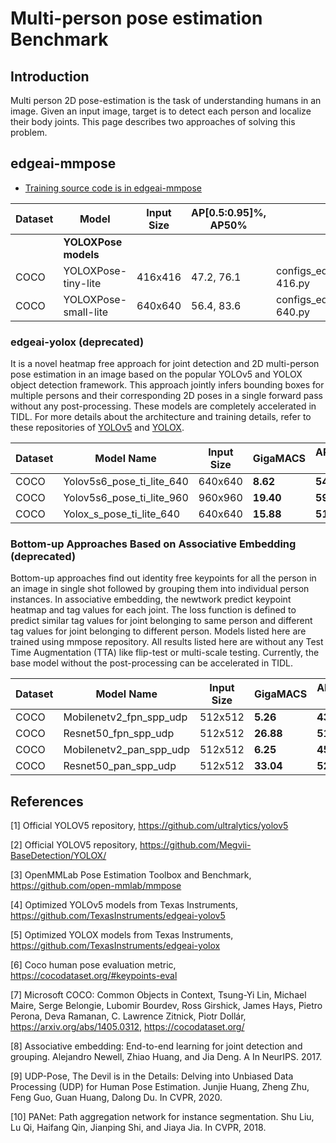# Multi-person pose estimation  Benchmark

## Introduction
Multi person 2D pose-estimation is the task of understanding humans in an image. Given an input image, target is to detect each person and localize their body joints. This page describes two approaches of solving this problem.


## edgeai-mmpose
- [Training source code is in edgeai-mmpose](https://github.com/TexasInstruments/edgeai-tensorlab/edgeai-mmpose)

| Dataset | Model                  | Input Size  | AP[0.5:0.95]%, AP50% | config file | Notes |
|---------|------------------------|-------------|----------------------|-------------|-------|
|         | **YOLOXPose models** 
| COCO    | YOLOXPose-tiny-lite    | 416x416     | 47.2, 76.1     | configs_edgeailite/yoloxpose/yoloxpose_tiny_lite_coco-416.py |       |
| COCO    | YOLOXPose-small-lite   | 640x640     | 56.4, 83.6     | configs_edgeailite/yoloxpose/yoloxpose_s_lite_coco-640.py    |       |


### edgeai-yolox (deprecated)
It is a novel heatmap free approach for joint detection and 2D multi-person pose estimation in an image based on the popular YOLOv5 and YOLOX object detection framework. This approach jointly infers bounding boxes for multiple persons and their corresponding 2D poses in a single forward pass without any post-processing. These models are completely accelerated in TIDL. For more details about the architecture and training details, refer to these repositories of [YOLOv5](https://github.com/TexasInstruments/edgeai-yolov5) and [YOLOX](https://github.com/TexasInstruments/edgeai-yolox).

|Dataset |Model Name                       |Input Size |GigaMACS  |AP[0.5:0.95]%, AP50%|Notes |
|--------|---------------------------------|-----------|----------|--------------------|----- | 
|COCO    |Yolov5s6_pose_ti_lite_640        |640x640    |**8.62**   |**54.9**, 82.2      |      |
|COCO    |Yolov5s6_pose_ti_lite_960        |960x960    |**19.40**  |**59.7**, 85.6      |      |
|COCO    |Yolox_s_pose_ti_lite_640         |640x640    |**15.88**  |**51.2**, 80.7      |      |


### Bottom-up Approaches Based on Associative Embedding (deprecated)
Bottom-up approaches find out identity free keypoints for all the person in an image in single shot followed by grouping them into individual person instances. In associative embedding, the newtwork predict keypoint heatmap and tag values for each joint. The loss function is defined to predict similar tag values for joint belonging to same person and different tag values for joint belonging to different person. Models listed here are trained using mmpose repository. All results listed here are without any Test Time Augmentation (TTA) like flip-test or multi-scale testing. Currently, the base model without the post-processing can be accelerated in TIDL. 

|Dataset |Model Name                       |Input Size |GigaMACS  |AP[0.5:0.95]%, AP50%|Notes |
|--------|---------------------------------|-----------|----------|--------------------|----- | 
|COCO    |Mobilenetv2_fpn_spp_udp          |512x512    |**5.26**  |**43.1**, 72.3     |      |
|COCO    |Resnet50_fpn_spp_udp             |512x512    |**26.88** |**51.3**, 78.0     |      |
|COCO    |Mobilenetv2_pan_spp_udp          |512x512    |**6.25**  |**45.7**, 74.3     |      |
|COCO    |Resnet50_pan_spp_udp             |512x512    |**33.04** |**52.0**, 79.0     |      |

## References
[1] Official YOLOV5 repository, https://github.com/ultralytics/yolov5 

[2] Official YOLOV5 repository, https://github.com/Megvii-BaseDetection/YOLOX/

[3] OpenMMLab Pose Estimation Toolbox and Benchmark, https://github.com/open-mmlab/mmpose

[4] Optimized YOLOv5 models from Texas Instruments, https://github.com/TexasInstruments/edgeai-yolov5

[5] Optimized YOLOX models from Texas Instruments, https://github.com/TexasInstruments/edgeai-yolox

[6] Coco human pose evaluation metric, https://cocodataset.org/#keypoints-eval

[7] Microsoft COCO: Common Objects in Context, Tsung-Yi Lin, Michael Maire, Serge Belongie, Lubomir Bourdev, Ross Girshick, James Hays, Pietro Perona, Deva Ramanan, C. Lawrence Zitnick, Piotr Dollár, https://arxiv.org/abs/1405.0312, https://cocodataset.org/

[8] Associative embedding: End-to-end learning for joint detection and  grouping. Alejandro Newell, Zhiao Huang, and Jia Deng. A In NeurIPS. 2017. 

[9] UDP-Pose, The Devil is in the Details: Delving into Unbiased Data Processing (UDP) for Human Pose Estimation. Junjie Huang, Zheng Zhu, Feng Guo, Guan Huang, Dalong Du. In CVPR, 2020. 

[10] PANet: Path aggregation network for instance segmentation. Shu Liu, Lu Qi, Haifang Qin, Jianping Shi, and Jiaya Jia.  In CVPR, 2018.

